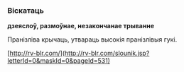 ### Віскатаць
**дзеяслоў, размоўнае, незакончанае трыванне**

Пранізліва крычаць, утвараць высокія пранізлівыя гукі.

<a rel="author">[http://rv-blr.com/](http://rv-blr.com/slounik.jsp?letterId=0&maskId=0&pageId=531)</a>
